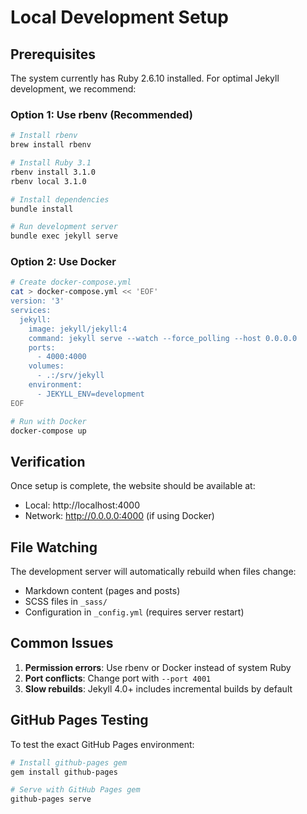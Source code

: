 # Local Development Setup

## Prerequisites

The system currently has Ruby 2.6.10 installed. For optimal Jekyll development, we recommend:

### Option 1: Use rbenv (Recommended)
```bash
# Install rbenv
brew install rbenv

# Install Ruby 3.1
rbenv install 3.1.0
rbenv local 3.1.0

# Install dependencies
bundle install

# Run development server
bundle exec jekyll serve
```

### Option 2: Use Docker
```bash
# Create docker-compose.yml
cat > docker-compose.yml << 'EOF'
version: '3'
services:
  jekyll:
    image: jekyll/jekyll:4
    command: jekyll serve --watch --force_polling --host 0.0.0.0
    ports:
      - 4000:4000
    volumes:
      - .:/srv/jekyll
    environment:
      - JEKYLL_ENV=development
EOF

# Run with Docker
docker-compose up
```

## Verification

Once setup is complete, the website should be available at:
- Local: http://localhost:4000
- Network: http://0.0.0.0:4000 (if using Docker)

## File Watching

The development server will automatically rebuild when files change:
- Markdown content (pages and posts)
- SCSS files in `_sass/`
- Configuration in `_config.yml` (requires server restart)

## Common Issues

1. **Permission errors**: Use rbenv or Docker instead of system Ruby
2. **Port conflicts**: Change port with `--port 4001`
3. **Slow rebuilds**: Jekyll 4.0+ includes incremental builds by default

## GitHub Pages Testing

To test the exact GitHub Pages environment:
```bash
# Install github-pages gem
gem install github-pages

# Serve with GitHub Pages gem
github-pages serve
```